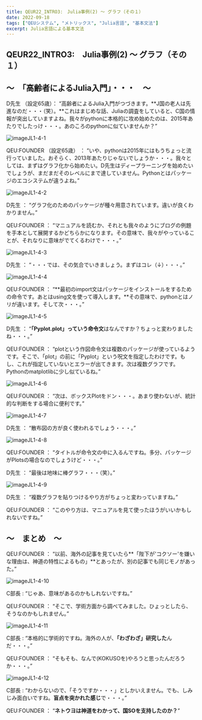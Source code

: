 ```yaml
---
title: QEUR22_INTRO3:　Julia事例(2) ～ グラフ（その１）
date: 2022-09-18
tags: ["QEUシステム", "メトリックス", "Julia言語", "基本文法"]
excerpt: Julia言語による基本文法
---
```


## QEUR22_INTRO3:　Julia事例(2) ～ グラフ（その１）

## ～　「高齢者によるJulia入門」・・・　～

D先生 （設定65歳）： “高齢者によるJulia入門がつづきます。**J国の老人は先進なのだ・・・（笑）。**これはまじめな話、Juliaの調査をしていると、C国の情報が突出していますよね。我々がpythonに本格的に攻め始めたのは、2015年あたりでしたっけ・・・。あのころのpythonに似ていませんか？”

![imageJL1-4-1](/2022-09-18-QEUR22_INTRO03/imageJL1-4-1.jpg)

QEU:FOUNDER （設定65歳） ： “いや、pythonは2015年にはもうちょっと流行っていました。おそらく、2013年あたりじゃないでしょうか・・・。我々としては、まずはグラフ化から始めたい。D先生はディープラーニングを始めたいでしょうが、まだまだそのレベルにまで達していません。Pythonとはパッケージのエコシステムが違うよね。”

![imageJL1-4-2](/2022-09-18-QEUR22_INTRO03/imageJL1-4-2.jpg)

D先生 ： “グラフ化のためのパッケージが種々用意されています。違いが良くわかりません。”

QEU:FOUNDER ： “マニュアルを読むか、それとも我々のようにブログの例題を手本として展開するかどちらかになります。その意味で、我々がやっていることが、それなりに意味がでてくるわけで・・・。”

![imageJL1-4-3](/2022-09-18-QEUR22_INTRO03/imageJL1-4-3.jpg)

D先生 ： “・・・では、その気合でいきましょう。まずはコレ（↓）・・・。”

![imageJL1-4-4](/2022-09-18-QEUR22_INTRO03/imageJL1-4-4.jpg)

QEU:FOUNDER ： “**最初のimport文はパッケージをインストールをするための命令です。あとはusing文を使って導入します。**その意味で、pythonとはノリが違います。そして次・・・。”

![imageJL1-4-5](/2022-09-18-QEUR22_INTRO03/imageJL1-4-5.jpg)

D先生 ： “**「Pyplot.plot」っていう命令文**はなんですか？ちょっと変わりましたね・・・。”

QEU:FOUNDER ： “plotという作図命令文は複数のパッケージが使っているようです。そこで、「plot」の前に「Pyplot」という呪文を指定したわけです。もし、これが指定していないとエラーが出てきます。次は複数グラフです。Pythonのmatplotlibに少し似ているね。”

![imageJL1-4-6](/2022-09-18-QEUR22_INTRO03/imageJL1-4-6.jpg)

QEU:FOUNDER ： “次は、ボックスPlotをドン・・・。あまり使わないが、統計的な判断をする場合に便利です。”

![imageJL1-4-7](/2022-09-18-QEUR22_INTRO03/imageJL1-4-7.jpg)

D先生 ： “散布図の方が良く使われるでしょう・・・。”

![imageJL1-4-8](/2022-09-18-QEUR22_INTRO03/imageJL1-4-8.jpg)

QEU:FOUNDER ： “タイトルが命令文の中に入るんですね。多分、パッケージがPlotsの場合なのでしょうけど・・・。”

D先生 ： “最後は地味に棒グラフ・・・（笑）。”

![imageJL1-4-9](/2022-09-18-QEUR22_INTRO03/imageJL1-4-9.jpg)

D先生 ： “複数グラフを貼りつけるやり方がちょっと変わっていますね。”

QEU:FOUNDER ： “このやり方は、マニュアルを見て使ったほうがいいかもしれないですね。”


## ～　まとめ　～

QEU:FOUNDER ： “以前、海外の記事を見ていたら**「陛下が'コクソー'を嫌いな理由は、神道の特性によるもの」**とあったが、別の記事でも同じモノがあった。”

![imageJL1-4-10](/2022-09-18-QEUR22_INTRO03/imageJL1-4-10.jpg)

C部長 : “じゃあ、意味があるのかもしれないですね。”

QEU:FOUNDER ： “そこで、学術方面から調べてみました。ひょっとしたら、そうなのかもしれません。”

![imageJL1-4-11](/2022-09-18-QEUR22_INTRO03/imageJL1-4-11.jpg)

C部長 : “本格的に学術的ですね。海外の人が、**「わざわざ」研究した**んだ・・・。”

QEU:FOUNDER ： “そもそも、なんで(KOKUSOを)やろうと思ったんだろうか・・・。”

![imageJL1-4-12](/2022-09-18-QEUR22_INTRO03/imageJL1-4-12.jpg)

C部長 : “わからないので、「そうですか・・・」としかいえません。でも、しみじみ面白いですね。**盲点を突かれた感じ**で・・・。”

QEU:FOUNDER ： “**ネトウヨは神道をわかって、国SOを支持したのか？**”


